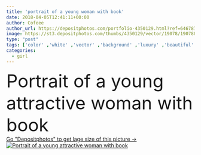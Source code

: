 ```yaml
---
title: 'portrait of a young woman with book'
date: 2018-04-05T12:41:11+00:00
author: Cofeee
author_url: https://depositphotos.com/portfolio-4350129.html?ref=64678756
image: https://st3.depositphotos.com/thumbs/4350129/vector/19078/190788188/api_thumb_450.jpg?forcejpeg=true
type: "post"
tags: ['color' ,'white' ,'vector' ,'background' ,'luxury' ,'beautiful' ,'girl' ,'female' ,'young' ,'summer' ,'clothing' ,'people' ,'beauty' ,'spring' ,'outdoor' ,'portrait' ,'cute' ,'hair' ,'vertical' ,'floral' ,'flower' ,'care' ,'black' ,'line' ,'style' ,'retro' ,'vintage' ,'cartoon' ,'fashion' ,'pink' ,'dot' ,'glamour' ,'woman' ,'notebook' ,'exam' ,'body' ,'read' ,'book' ,'intelligence' ,'long' ,'study' ,'student' ,'teen' ,'story' ,'curls' ,'doll' ,'diary' ,'romantical' ,'fashion illustration' ]
categories: 
  - girl
---
```

<div aling="center">
            <font size="60"> Portrait of a young attractive woman with book</font>   
</div>
<div>
    <a href='https://st3.depositphotos.com/thumbs/4350129/vector/19078/190788188/api_thumb_450.jpg?forcejpeg=true?ref=64678756' target=_blank > Go "Depositphotos" to get lage size of this picture ->
        <img href='https://st3.depositphotos.com/thumbs/4350129/vector/19078/190788188/api_thumb_450.jpg?forcejpeg=true?ref=64678756' src='https://st3.depositphotos.com/4350129/19078/v/950/depositphotos_190788188-stock-illustration-portrait-of-a-young-woman.jpg?forcejpeg=true' alt='Portrait of a young attractive woman with book' >
    </a>
</div>
